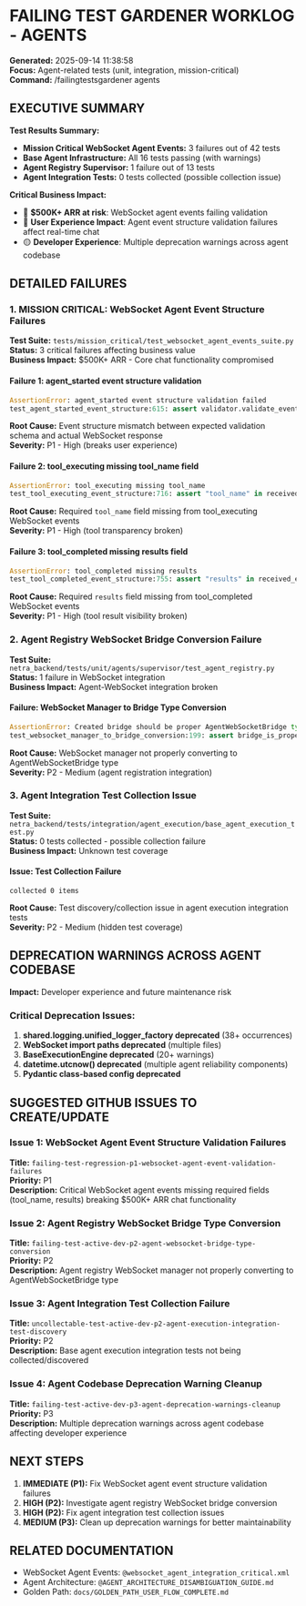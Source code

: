 # FAILING TEST GARDENER WORKLOG - AGENTS
**Generated:** 2025-09-14 11:38:58  
**Focus:** Agent-related tests (unit, integration, mission-critical)  
**Command:** /failingtestsgardener agents  

## EXECUTIVE SUMMARY

**Test Results Summary:**
- **Mission Critical WebSocket Agent Events:** 3 failures out of 42 tests
- **Base Agent Infrastructure:** All 16 tests passing (with warnings)
- **Agent Registry Supervisor:** 1 failure out of 13 tests  
- **Agent Integration Tests:** 0 tests collected (possible collection issue)

**Critical Business Impact:**
- 🚨 **$500K+ ARR at risk**: WebSocket agent events failing validation
- 🚨 **User Experience Impact**: Agent event structure validation failures affect real-time chat
- 🟡 **Developer Experience**: Multiple deprecation warnings across agent codebase

## DETAILED FAILURES

### 1. MISSION CRITICAL: WebSocket Agent Event Structure Failures

**Test Suite:** `tests/mission_critical/test_websocket_agent_events_suite.py`  
**Status:** 3 critical failures affecting business value  
**Business Impact:** $500K+ ARR - Core chat functionality compromised

#### Failure 1: agent_started event structure validation
```python
AssertionError: agent_started event structure validation failed
test_agent_started_event_structure:615: assert validator.validate_event_content_structure(received_event, "agent_started")
```
**Root Cause:** Event structure mismatch between expected validation schema and actual WebSocket response  
**Severity:** P1 - High (breaks user experience)

#### Failure 2: tool_executing missing tool_name field  
```python
AssertionError: tool_executing missing tool_name
test_tool_executing_event_structure:716: assert "tool_name" in received_event
```
**Root Cause:** Required `tool_name` field missing from tool_executing WebSocket events  
**Severity:** P1 - High (tool transparency broken)

#### Failure 3: tool_completed missing results field
```python
AssertionError: tool_completed missing results
test_tool_completed_event_structure:755: assert "results" in received_event  
```
**Root Cause:** Required `results` field missing from tool_completed WebSocket events  
**Severity:** P1 - High (tool result visibility broken)

### 2. Agent Registry WebSocket Bridge Conversion Failure

**Test Suite:** `netra_backend/tests/unit/agents/supervisor/test_agent_registry.py`  
**Status:** 1 failure in WebSocket integration  
**Business Impact:** Agent-WebSocket integration broken

#### Failure: WebSocket Manager to Bridge Type Conversion
```python
AssertionError: Created bridge should be proper AgentWebSocketBridge type
test_websocket_manager_to_bridge_conversion:199: assert bridge_is_proper_type
```
**Root Cause:** WebSocket manager not properly converting to AgentWebSocketBridge type  
**Severity:** P2 - Medium (agent registration integration)

### 3. Agent Integration Test Collection Issue

**Test Suite:** `netra_backend/tests/integration/agent_execution/base_agent_execution_test.py`  
**Status:** 0 tests collected - possible collection failure  
**Business Impact:** Unknown test coverage

#### Issue: Test Collection Failure
```
collected 0 items
```
**Root Cause:** Test discovery/collection issue in agent execution integration tests  
**Severity:** P2 - Medium (hidden test coverage)

## DEPRECATION WARNINGS ACROSS AGENT CODEBASE

**Impact:** Developer experience and future maintenance risk

### Critical Deprecation Issues:
1. **shared.logging.unified_logger_factory deprecated** (38+ occurrences)
2. **WebSocket import paths deprecated** (multiple files)
3. **BaseExecutionEngine deprecated** (20+ warnings)
4. **datetime.utcnow() deprecated** (multiple agent reliability components)
5. **Pydantic class-based config deprecated**

## SUGGESTED GITHUB ISSUES TO CREATE/UPDATE

### Issue 1: WebSocket Agent Event Structure Validation Failures
**Title:** `failing-test-regression-p1-websocket-agent-event-validation-failures`  
**Priority:** P1  
**Description:** Critical WebSocket agent events missing required fields (tool_name, results) breaking $500K+ ARR chat functionality

### Issue 2: Agent Registry WebSocket Bridge Type Conversion  
**Title:** `failing-test-active-dev-p2-agent-websocket-bridge-type-conversion`  
**Priority:** P2  
**Description:** Agent registry WebSocket manager not properly converting to AgentWebSocketBridge type

### Issue 3: Agent Integration Test Collection Failure
**Title:** `uncollectable-test-active-dev-p2-agent-execution-integration-test-discovery`  
**Priority:** P2  
**Description:** Base agent execution integration tests not being collected/discovered

### Issue 4: Agent Codebase Deprecation Warning Cleanup  
**Title:** `failing-test-active-dev-p3-agent-deprecation-warnings-cleanup`  
**Priority:** P3  
**Description:** Multiple deprecation warnings across agent codebase affecting developer experience

## NEXT STEPS

1. **IMMEDIATE (P1):** Fix WebSocket agent event structure validation failures
2. **HIGH (P2):** Investigate agent registry WebSocket bridge conversion
3. **HIGH (P2):** Fix agent integration test collection issues
4. **MEDIUM (P3):** Clean up deprecation warnings for better maintainability

## RELATED DOCUMENTATION
- WebSocket Agent Events: `@websocket_agent_integration_critical.xml`
- Agent Architecture: `@AGENT_ARCHITECTURE_DISAMBIGUATION_GUIDE.md`
- Golden Path: `docs/GOLDEN_PATH_USER_FLOW_COMPLETE.md`